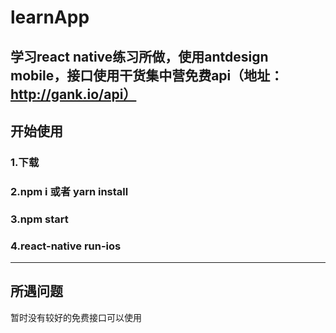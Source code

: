 # learnApp
学习react native练习所做，使用antdesign mobile，接口使用干货集中营免费api（地址：http://gank.io/api）
------
## 开始使用
### 1.下载
### 2.npm i 或者 yarn install
### 3.npm start
### 4.react-native run-ios
------
## 所遇问题
暂时没有较好的免费接口可以使用
